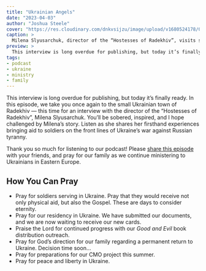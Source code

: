 ```yaml
---
title: "Ukrainian Angels"
date: "2023-04-03"
author: "Joshua Steele"
cover: "https://res.cloudinary.com/dnkvsijzu/image/upload/v1680524178/OFReport/2023-04-03-ukrainian-angels/ukrainian-angels-cover1200-630_hfkvrq.jpg"
caption: >
  Milena Slyusarchuk, director of the “Hostesses of Radekhiv”, visits soldiers on the front lines in Ukraine.
preview: >
  This interview is long overdue for publishing, but today it’s finally ready. In this episode, we take you once again to the small Ukrainian town of Radekhiv — this time for an interview with the director of the “Hostesses of Radekhiv”, Milena Slyusarchuk. You’ll be sobered, inspired, and I hope challenged by Milena’s story. Listen as she shares her firsthand experiences bringing aid to soldiers on the front lines of Ukraine’s war against Russian tyranny.
tags:
- podcast
- ukraine
- ministry
- family
---
```


This interview is long overdue for publishing, but today it’s finally ready. In this episode, we take you once again to the small Ukrainian town of Radekhiv — this time for an interview with the director of the “Hostesses of Radekhiv”, Milena Slyusarchuk. You’ll be sobered, inspired, and I hope challenged by Milena’s story. Listen as she shares her firsthand experiences bringing aid to soldiers on the front lines of Ukraine’s war against Russian tyranny.

Thank you so much for listening to our podcast! Please [share this episode](https://podcasts.apple.com/us/podcast/journey-to-ukraine/id1613710582) with your friends, and pray for our family as we continue ministering to Ukrainians in Eastern Europe.

<article-spacer />

<div id="buzzsprout-player-12457213"></div><script src="https://www.buzzsprout.com/1953515/12457213-ukrainian-angels.js?container_id=buzzsprout-player-12457213&player=small" type="text/javascript" charset="utf-8"></script>

## How You Can Pray

* Pray for soldiers serving in Ukraine. Pray that they would receive not only physical aid, but also the Gospel. These are days to consider eternity.
* Pray for our residency in Ukraine. We have submitted our documents, and we are now waiting to receive our new cards.
* Praise the Lord for continued progress with our *Good and Evil* book distribution outreach.
* Pray for God’s direction for our family regarding a permanent return to Ukraine. Decision time soon...
* Pray for preparations for our CMO project this summer.
* Pray for peace and liberty in Ukraine.

<article-callout content="Keep scrolling for more photos from our visit to Radekhiv..." />

<article-image publicId="OFReport/2023-04-03-ukrainian-angels/kids-van-radekhiv_gu3rev" width="768" caption="On our way out to Radekhiv! We are joined by Yura Petriv (not pictured) and his son, Marko (left)." />

<article-image publicId="OFReport/2023-04-03-ukrainian-angels/weaving-camo-net_ytmlfa" width="768" caption="As we previously reported, the kids got to help weave camo netting while with the volunteers in Radekhiv. They used white since this was still winter time." />

<article-image publicId="OFReport/2023-04-03-ukrainian-angels/school-group-radekhiv_ukydnl" width="768" caption="While we were there, a local teacher brought her school group to help as well. Our kids enjoyed interacting with the Ukrainian kids. Everyone worked together towards a common goal! 💙💛" />

<article-image publicId="OFReport/2023-04-03-ukrainian-angels/milena-kids-radekhiv_y536ph" width="768" caption="Milena (red parka) greets the school children in the main Radekhiv volunteer HQ." />

<article-image publicId="OFReport/2023-04-03-ukrainian-angels/milena-joshua-studio_ljbdg9" width="768" caption="As the kids continued their work, Milena and I drove over to the local radio station to record the interview." />

<article-image publicId="OFReport/2023-04-03-ukrainian-angels/soldiers-camp-front_eh9e2e" height="768" caption="Somewhere near the front lines... 🪖 Are you sleeping at home tonight with your family? Hold them close, and pray for these guys in the field." />

<article-image publicId="OFReport/2023-04-03-ukrainian-angels/milena-tank_hox9yw" height="768" caption="Milena is hard-core! She and her volunteers don’t just pack food from the rear. She makes regular visits to the front, delivering mail and visiting “her boys”." />

<article-image publicId="OFReport/2023-04-03-ukrainian-angels/milena-soldier-hospital_s3df7r" height="768" caption="It’s hard when they are wounded, but Milena’s is a face they are always glad to see. 🥰" />

<article-image publicId="OFReport/2023-04-03-ukrainian-angels/yura-volunteer-meat-packing_vlyqsv" width="768" caption="Our friend, Yura Petriv, continues to serve as a vital liason. Here he is working with another volunteer packing pork in jars to be sent to the front." />

<article-image publicId="OFReport/2023-04-03-ukrainian-angels/yellow-van-supplies_cugrum" width="768" caption="Ye olde Yellow Van keeps on trucking! Yura carries aid, people, and *Good and Evil* books." />

<article-image publicId="OFReport/2023-04-03-ukrainian-angels/abbie-milena-radekhiv_s3tkkc" width="768" caption="Abbie really enjoyed meeting Milena and witnessing firsthand the work that is being done." />

<article-image publicId="OFReport/2023-04-03-ukrainian-angels/gratefulness-award_d48ncd" width="768" caption="While we were there, Milena presented us with a gratefulness award." />

<article-image publicId="OFReport/2023-04-03-ukrainian-angels/group-award_dnvurr" width="768" caption="Fun times!" />

<article-image publicId="OFReport/2023-04-03-ukrainian-angels/marko-books-van_tgn0sw" width="768" caption="On a different day, Marko and his friend help with a shipment of *Good and Evil* books." />

<article-image publicId="OFReport/2023-04-03-ukrainian-angels/postal-worker-good-evil-book_z0r1nq" height="768" caption="Our local postal worker in L’viv got his very own copy!" />
